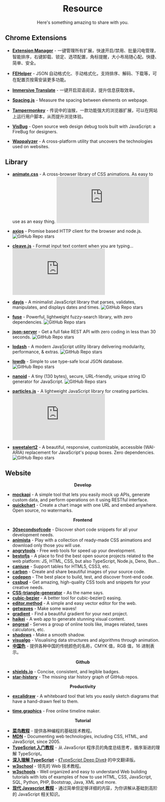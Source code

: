 <h1 align="center">Resource</h1>

<p align="center">Here's something amazing to share with you.</p>

## Chrome Extensions

-   [**Extension Manager**](https://chromewebstore.google.com/detail/%E6%89%A9%E5%B1%95%E7%AE%A1%E7%90%86%E5%99%A8%EF%BC%88extension-manager%EF%BC%89/gjldcdngmdknpinoemndlidpcabkggco) - 一键管理所有扩展，快速开启/禁用、批量闪电管理，智能排序，右键卸载、锁定、选项配置，角标提醒，大小布局随心配。快捷、简单、安全。

-   [**FEHelper**](https://chromewebstore.google.com/detail/fehelper%E5%89%8D%E7%AB%AF%E5%8A%A9%E6%89%8B/pkgccpejnmalmdinmhkkfafefagiiiad) - JSON 自动格式化、手动格式化，支持排序、解码、下载等，可在配置页按需安装更多功能。

-   [**Immersive Translate**](https://chrome.google.com/webstore/detail/immersive-translate/bpoadfkcbjbfhfodiogcnhhhpibjhbnh) - 一键开启双语阅读，提升信息获取效率。

-   [**Spacing.js**](https://chrome.google.com/webstore/detail/spacingjs/fhjegjndanjcamfldhenjnhnjheecgcc) - Measure the spacing between elements on webpage.

-   [**Tampermonkey**](https://chromewebstore.google.com/detail/tampermonkey/dhdgffkkebhmkfjojejmpbldmpobfkfo) - 传说中的油猴，一款功能强大的浏览器扩展，可以在网站上运行用户脚本，从而提升浏览体验。

-   [**VisBug**](https://chromewebstore.google.com/detail/visbug/cdockenadnadldjbbgcallicgledbeoc) - Open source web design debug tools built with JavaScript: a FireBug for designers.

-   [**Wappalyzer**](https://chrome.google.com/webstore/detail/wappalyzer-technology-pro/gppongmhjkpfnbhagpmjfkannfbllamg) - A cross-platform utility that uncovers the technologies used on websites.

## Library

-   [**animate.css**](https://github.com/animate-css/animate.css) - A cross-browser library of CSS animations. As easy to use as an easy thing.
    ![GitHub Repo stars](https://img.shields.io/github/stars/animate-css/animate.css)

-   [**axios**](https://github.com/axios/axios) - Promise based HTTP client for the browser and node.js.
    ![GitHub Repo stars](https://img.shields.io/github/stars/axios/axios)

-   [**cleave.js**](https://github.com/nosir/cleave.js) - Format input text content when you are typing...
    ![GitHub Repo stars](https://img.shields.io/github/stars/nosir/cleave.js)

-   [**dayjs**](https://github.com/iamkun/dayjs) - A minimalist JavaScript library that parses, validates, manipulates, and displays dates and times.
    ![GitHub Repo stars](https://img.shields.io/github/stars/iamkun/dayjs)

-   [**fuse**](https://github.com/krisk/fuse) - Powerful, lightweight fuzzy-search library, with zero dependencies.
    ![GitHub Repo stars](https://img.shields.io/github/stars/krisk/fuse)

-   [**json-server**](https://github.com/typicode/json-server) - Get a full fake REST API with zero coding in less than 30 seconds.
    ![GitHub Repo stars](https://img.shields.io/github/stars/typicode/json-server)

-   [**lodash**](https://github.com/lodash/lodash) - A modern JavaScript utility library delivering modularity, performance, & extras.
    ![GitHub Repo stars](https://img.shields.io/github/stars/lodash/lodash)

-   [**lowdb**](https://github.com/typicode/lowdb) - Simple to use type-safe local JSON database.
    ![GitHub Repo stars](https://img.shields.io/github/stars/typicode/lowdb)

-   [**nanoid**](https://github.com/ai/nanoid) - A tiny (130 bytes), secure, URL-friendly, unique string ID generator for JavaScript.
    ![GitHub Repo stars](https://img.shields.io/github/stars/ai/nanoid)

-   [**particles.js**](https://github.com/VincentGarreau/particles.js) - A lightweight JavaScript library for creating particles.
    ![GitHub Repo stars](https://img.shields.io/github/stars/VincentGarreau/particles.js)

-   [**sweetalert2**](https://github.com/sweetalert2/sweetalert2) - A beautiful, responsive, customizable, accessible (WAI-ARIA) replacement for JavaScript's popup boxes. Zero dependencies.
    ![GitHub Repo stars](https://img.shields.io/github/stars/sweetalert2/sweetalert2)

## Website

<p align="center" style="font-weight:bold;">Develop</p>

-   [**mockapi**](https://mockapi.io/) - A simple tool that lets you easily mock up APIs, generate custom data, and perform operations on it using RESTful interface.
-   [**quickchart**](https://quickchart.io/) - Create a chart image with one URL and embed anywhere. Open source, no watermarks.

<p align="center" style="font-weight:bold;">Frontend</p>

-   [**30secondsofcode**](https://www.30secondsofcode.org/) - Discover short code snippets for all your development needs.
-   [**animista**](https://animista.net/) - Play with a collection of ready-made CSS animations and download only those you will use.
-   [**angrytools**](https://angrytools.com/) - Free web tools for speed up your development.
-   [**bestofjs**](https://bestofjs.org/) - A place to find the best open source projects related to the web platform:
    JS, HTML, CSS, but also TypeScript, Node.js, Deno, Bun...
-   [**caniuse**](https://caniuse.com/) - Support tables for HTML5, CSS3, etc.
-   [**carbon**](https://carbon.now.sh/) - Create and share beautiful images of your source code.
-   [**codepen**](https://codepen.io/) - The best place to build, test, and discover front-end code.
-   [**cssbud**](https://cssbud.com/) - Get amazing, high-quality CSS tools and snippets for your creative needs.
-   [**CSS-triangle-generator**](http://apps.eky.hk/css-triangle-generator/) - As the name says.
-   [**cubic-bezier**](https://cubic-bezier.com/) - A better tool for cubic-bezier() easing.
-   [**editor.method**](https://editor.method.ac/) - A simple and easy vector editor for the web.
-   [**getwaves**](https://getwaves.io/) - Make some waves!
-   [**gradient**](https://gradient.shapefactory.co/) - Find a beautiful gradient for your next project.
-   [**haikei**](https://haikei.app/) - A web app to generate stunning visual content.
-   [**pngreal**](https://pngreal.com/) - Serves a group of online tools like, images related, taxes calculators, etc.
-   [**shadows**](https://shadows.brumm.af/) - Make a smooth shadow.
-   [**visualgo**](https://visualgo.net/en) - Visualising data structures and algorithms through animation.
-   [**中国色**](http://zhongguose.com/) - 提供各种中国的传统颜色的名称，CMYK 值，RGB 值，16 进制表示。

<p align="center" style="font-weight:bold;">Github</p>

-   [**shields.io**](https://shields.io/) - Concise, consistent, and legible badges.
-   [**star-history**](https://star-history.com/) - The missing star history graph of GitHub repos.

<p align="center" style="font-weight:bold;">Productivity</p>

-   [**excalidraw**](https://excalidraw.com/) - A whiteboard tool that lets you easily sketch diagrams that have a hand-drawn feel to them.

-   [**time.graphics**](https://time.graphics/) - Free online timeline maker.

<p align="center" style="font-weight:bold;">Tutorial</p>

-   [**菜鸟教程**](https://www.runoob.com/) - 提供各种编程的基础技术教程。
-   [**MDN**](https://developer.mozilla.org/) - Documenting web technologies, including CSS, HTML, and JavaScript, since 2005.
-   [**TypeScript 入门教程**](https://ts.xcatliu.com/) - 从 JavaScript 程序员的角度总结思考，循序渐进的理解 TypeScript。
-   [**深入理解 TypeScript**](https://jkchao.github.io/typescript-book-chinese/) - [《TypeScript Deep Dive》](https://basarat.gitbook.io/typescript/) 的中文翻译版。
-   [**w3school**](https://www.w3school.com.cn/) - 领先的 Web 技术教程。
-   [**w3schools**](https://www.w3schools.com/) - Well organized and easy to understand Web building tutorials with lots of examples of how to use HTML, CSS, JavaScript, SQL, Python, PHP, Bootstrap, Java, XML and more.
-   [**现代 Javascript 教程**](https://zh.javascript.info/) - 通过简单但足够详细的内容，为你讲解从基础到高阶的 JavaScript 相关知识。

